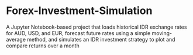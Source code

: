 # Forex-Investment-Simulation
A Jupyter Notebook-based project that loads historical IDR exchange rates for AUD, USD, and EUR, forecast future rates using a simple moving-average method, and simulates an IDR investment strategy to plot and compare returns over a month
